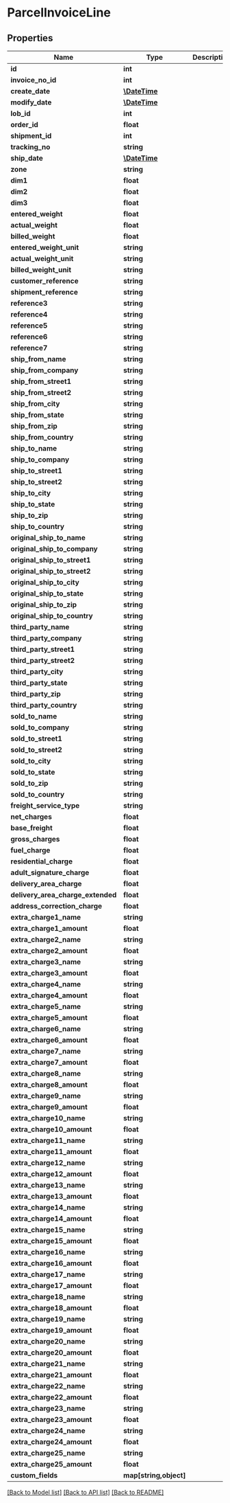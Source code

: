 # ParcelInvoiceLine

## Properties
Name | Type | Description | Notes
------------ | ------------- | ------------- | -------------
**id** | **int** |  | [optional] 
**invoice_no_id** | **int** |  | [optional] 
**create_date** | [**\DateTime**](\DateTime.md) |  | [optional] 
**modify_date** | [**\DateTime**](\DateTime.md) |  | [optional] 
**lob_id** | **int** |  | [optional] 
**order_id** | **float** |  | [optional] 
**shipment_id** | **int** |  | [optional] 
**tracking_no** | **string** |  | [optional] 
**ship_date** | [**\DateTime**](\DateTime.md) |  | [optional] 
**zone** | **string** |  | [optional] 
**dim1** | **float** |  | [optional] 
**dim2** | **float** |  | [optional] 
**dim3** | **float** |  | [optional] 
**entered_weight** | **float** |  | [optional] 
**actual_weight** | **float** |  | [optional] 
**billed_weight** | **float** |  | [optional] 
**entered_weight_unit** | **string** |  | [optional] 
**actual_weight_unit** | **string** |  | [optional] 
**billed_weight_unit** | **string** |  | [optional] 
**customer_reference** | **string** |  | [optional] 
**shipment_reference** | **string** |  | [optional] 
**reference3** | **string** |  | [optional] 
**reference4** | **string** |  | [optional] 
**reference5** | **string** |  | [optional] 
**reference6** | **string** |  | [optional] 
**reference7** | **string** |  | [optional] 
**ship_from_name** | **string** |  | [optional] 
**ship_from_company** | **string** |  | [optional] 
**ship_from_street1** | **string** |  | [optional] 
**ship_from_street2** | **string** |  | [optional] 
**ship_from_city** | **string** |  | [optional] 
**ship_from_state** | **string** |  | [optional] 
**ship_from_zip** | **string** |  | [optional] 
**ship_from_country** | **string** |  | [optional] 
**ship_to_name** | **string** |  | [optional] 
**ship_to_company** | **string** |  | [optional] 
**ship_to_street1** | **string** |  | [optional] 
**ship_to_street2** | **string** |  | [optional] 
**ship_to_city** | **string** |  | [optional] 
**ship_to_state** | **string** |  | [optional] 
**ship_to_zip** | **string** |  | [optional] 
**ship_to_country** | **string** |  | [optional] 
**original_ship_to_name** | **string** |  | [optional] 
**original_ship_to_company** | **string** |  | [optional] 
**original_ship_to_street1** | **string** |  | [optional] 
**original_ship_to_street2** | **string** |  | [optional] 
**original_ship_to_city** | **string** |  | [optional] 
**original_ship_to_state** | **string** |  | [optional] 
**original_ship_to_zip** | **string** |  | [optional] 
**original_ship_to_country** | **string** |  | [optional] 
**third_party_name** | **string** |  | [optional] 
**third_party_company** | **string** |  | [optional] 
**third_party_street1** | **string** |  | [optional] 
**third_party_street2** | **string** |  | [optional] 
**third_party_city** | **string** |  | [optional] 
**third_party_state** | **string** |  | [optional] 
**third_party_zip** | **string** |  | [optional] 
**third_party_country** | **string** |  | [optional] 
**sold_to_name** | **string** |  | [optional] 
**sold_to_company** | **string** |  | [optional] 
**sold_to_street1** | **string** |  | [optional] 
**sold_to_street2** | **string** |  | [optional] 
**sold_to_city** | **string** |  | [optional] 
**sold_to_state** | **string** |  | [optional] 
**sold_to_zip** | **string** |  | [optional] 
**sold_to_country** | **string** |  | [optional] 
**freight_service_type** | **string** |  | [optional] 
**net_charges** | **float** |  | [optional] 
**base_freight** | **float** |  | [optional] 
**gross_charges** | **float** |  | [optional] 
**fuel_charge** | **float** |  | [optional] 
**residential_charge** | **float** |  | [optional] 
**adult_signature_charge** | **float** |  | [optional] 
**delivery_area_charge** | **float** |  | [optional] 
**delivery_area_charge_extended** | **float** |  | [optional] 
**address_correction_charge** | **float** |  | [optional] 
**extra_charge1_name** | **string** |  | [optional] 
**extra_charge1_amount** | **float** |  | [optional] 
**extra_charge2_name** | **string** |  | [optional] 
**extra_charge2_amount** | **float** |  | [optional] 
**extra_charge3_name** | **string** |  | [optional] 
**extra_charge3_amount** | **float** |  | [optional] 
**extra_charge4_name** | **string** |  | [optional] 
**extra_charge4_amount** | **float** |  | [optional] 
**extra_charge5_name** | **string** |  | [optional] 
**extra_charge5_amount** | **float** |  | [optional] 
**extra_charge6_name** | **string** |  | [optional] 
**extra_charge6_amount** | **float** |  | [optional] 
**extra_charge7_name** | **string** |  | [optional] 
**extra_charge7_amount** | **float** |  | [optional] 
**extra_charge8_name** | **string** |  | [optional] 
**extra_charge8_amount** | **float** |  | [optional] 
**extra_charge9_name** | **string** |  | [optional] 
**extra_charge9_amount** | **float** |  | [optional] 
**extra_charge10_name** | **string** |  | [optional] 
**extra_charge10_amount** | **float** |  | [optional] 
**extra_charge11_name** | **string** |  | [optional] 
**extra_charge11_amount** | **float** |  | [optional] 
**extra_charge12_name** | **string** |  | [optional] 
**extra_charge12_amount** | **float** |  | [optional] 
**extra_charge13_name** | **string** |  | [optional] 
**extra_charge13_amount** | **float** |  | [optional] 
**extra_charge14_name** | **string** |  | [optional] 
**extra_charge14_amount** | **float** |  | [optional] 
**extra_charge15_name** | **string** |  | [optional] 
**extra_charge15_amount** | **float** |  | [optional] 
**extra_charge16_name** | **string** |  | [optional] 
**extra_charge16_amount** | **float** |  | [optional] 
**extra_charge17_name** | **string** |  | [optional] 
**extra_charge17_amount** | **float** |  | [optional] 
**extra_charge18_name** | **string** |  | [optional] 
**extra_charge18_amount** | **float** |  | [optional] 
**extra_charge19_name** | **string** |  | [optional] 
**extra_charge19_amount** | **float** |  | [optional] 
**extra_charge20_name** | **string** |  | [optional] 
**extra_charge20_amount** | **float** |  | [optional] 
**extra_charge21_name** | **string** |  | [optional] 
**extra_charge21_amount** | **float** |  | [optional] 
**extra_charge22_name** | **string** |  | [optional] 
**extra_charge22_amount** | **float** |  | [optional] 
**extra_charge23_name** | **string** |  | [optional] 
**extra_charge23_amount** | **float** |  | [optional] 
**extra_charge24_name** | **string** |  | [optional] 
**extra_charge24_amount** | **float** |  | [optional] 
**extra_charge25_name** | **string** |  | [optional] 
**extra_charge25_amount** | **float** |  | [optional] 
**custom_fields** | **map[string,object]** |  | [optional] 

[[Back to Model list]](../README.md#documentation-for-models) [[Back to API list]](../README.md#documentation-for-api-endpoints) [[Back to README]](../README.md)


